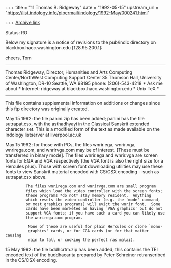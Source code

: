 +++
title = "11 Thomas B. Ridgeway"
date = "1992-05-15"
upstream_url = "https://list.indology.info/pipermail/indology/1992-May/000241.html"

+++
[Archive link](https://list.indology.info/pipermail/indology/1992-May/000241.html)

Status: RO

Below my signature is a notice of revisions to the pub/indic directory
on blackbox.hacc.washington.edu [128.95.200.1]:

cheers,
Tom
- - - - - - - - - - - - - - - - - - - - - - - - - - - -
Thomas Ridgeway, Director,
Humanities and Arts Computing Center/NorthWest Computing Support Center
35 Thomson Hall, University of Washington, DR-10
Seattle, WA 98195   phone: (206)-543-4218            *  Ask me about  *
Internet: ridgeway at blackbox.hacc.washington.edu      *    Unix TeX    *
- - - - - - - - - - - - - - - - - - - - - - - - - - - - -
This file contains supplemental information on additions or
changes since this ftp directory was originally created.

May 15 1992: the file panini.zip has been added; panini has
             the file sutrapat.csx, with the asthadhyayi in
             the Classical Sanskrit extended character set.
             This is a modified form of the text as made available
             on the Indology listserver at liverpool.ac.uk

May 15 1992: for those with PCs, the files wnrir.ega, wnrir.vga,
             wnrirega.com, and wnrirvga.com may be of interest.
             [These must be transferred in binary mode].  The files
             wnrir.ega and wnrir.vga are screen fonts for EGA and VGA
             respectively (the VGA font is also the right size for a
             Hercules plus).  Those with screen font downloading
             utilities may use these fonts to view Sanskrit material
             encoded with CS/CSX encoding --such as sutrapat.csx above.

             The files wnrirega.com and wnrirvga.com are small program
             files which load the video controller with the screen fonts;
             these programs *do not* stay memory resident.  Anything
             which resets the video controller (e.g. the `mode' command,
             or most graphics programs) will evict the wnrir font.  Some
             cards have been marketed as having `VGA graphics' but do not
             support VGA fonts; if you have such a card you can likely use
             the wnrirega.com program.

              None of these are useful for plain Hercules or clone `mono-
              graphics' cards, or for CGA cards (or for that matter causing
              rain to fall or cooking the perfect ras malai).

15 May 1992:  the file bddhcrtm.zip has been added; this contains the TEI
              encoded text of the buddhacarita prepared by Peter Schreiner
              retranscribed in the CS/CSX encoding.





